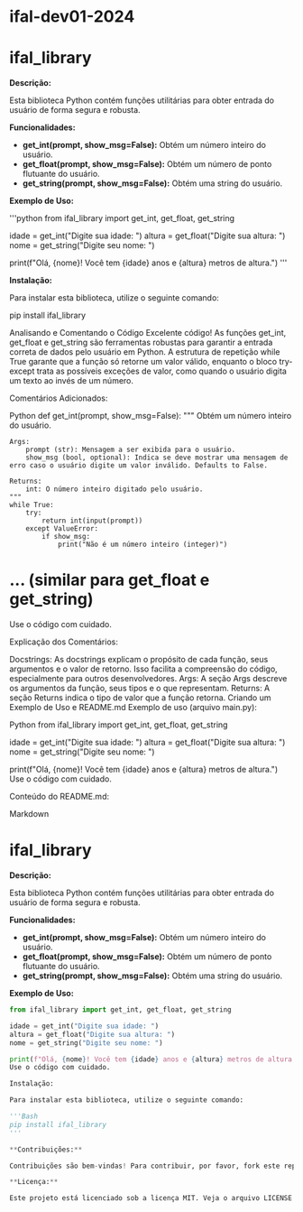 # ifal-dev01-2024
# ifal_library

**Descrição:**

Esta biblioteca Python contém funções utilitárias para obter entrada do usuário de forma segura e robusta.

**Funcionalidades:**

* **get_int(prompt, show_msg=False):** Obtém um número inteiro do usuário.
* **get_float(prompt, show_msg=False):** Obtém um número de ponto flutuante do usuário.
* **get_string(prompt, show_msg=False):** Obtém uma string do usuário.

**Exemplo de Uso:**

'''python
from ifal_library import get_int, get_float, get_string

idade = get_int("Digite sua idade: ")
altura = get_float("Digite sua altura: ")
nome = get_string("Digite seu nome: ")

print(f"Olá, {nome}! Você tem {idade} anos e {altura} metros de altura.")
'''

**Instalação:**

Para instalar esta biblioteca, utilize o seguinte comando:

pip install ifal_library


Analisando e Comentando o Código
Excelente código! As funções get_int, get_float e get_string são ferramentas robustas para garantir a entrada correta de dados pelo usuário em Python. A estrutura de repetição while True garante que a função só retorne um valor válido, enquanto o bloco try-except trata as possíveis exceções de valor, como quando o usuário digita um texto ao invés de um número.

Comentários Adicionados:

Python
def get_int(prompt, show_msg=False):
    """
    Obtém um número inteiro do usuário.

    Args:
        prompt (str): Mensagem a ser exibida para o usuário.
        show_msg (bool, optional): Indica se deve mostrar uma mensagem de erro caso o usuário digite um valor inválido. Defaults to False.

    Returns:
        int: O número inteiro digitado pelo usuário.
    """
    while True:
        try:
            return int(input(prompt))
        except ValueError:
            if show_msg:
                print("Não é um número inteiro (integer)")

# ... (similar para get_float e get_string)
Use o código com cuidado.

Explicação dos Comentários:

Docstrings: As docstrings explicam o propósito de cada função, seus argumentos e o valor de retorno. Isso facilita a compreensão do código, especialmente para outros desenvolvedores.
Args: A seção Args descreve os argumentos da função, seus tipos e o que representam.
Returns: A seção Returns indica o tipo de valor que a função retorna.
Criando um Exemplo de Uso e README.md
Exemplo de uso (arquivo main.py):

Python
from ifal_library import get_int, get_float, get_string

idade = get_int("Digite sua idade: ")
altura = get_float("Digite sua altura: ")
nome = get_string("Digite seu nome: ")

print(f"Olá, {nome}! Você tem {idade} anos e {altura} metros de altura.")
Use o código com cuidado.

Conteúdo do README.md:

Markdown
# ifal_library

**Descrição:**

Esta biblioteca Python contém funções utilitárias para obter entrada do usuário de forma segura e robusta.

**Funcionalidades:**

* **get_int(prompt, show_msg=False):** Obtém um número inteiro do usuário.
* **get_float(prompt, show_msg=False):** Obtém um número de ponto flutuante do usuário.
* **get_string(prompt, show_msg=False):** Obtém uma string do usuário.

**Exemplo de Uso:**

```python
from ifal_library import get_int, get_float, get_string

idade = get_int("Digite sua idade: ")
altura = get_float("Digite sua altura: ")
nome = get_string("Digite seu nome: ")

print(f"Olá, {nome}! Você tem {idade} anos e {altura} metros de altura.")
Use o código com cuidado.

Instalação:

Para instalar esta biblioteca, utilize o seguinte comando:

'''Bash
pip install ifal_library
'''

**Contribuições:**

Contribuições são bem-vindas! Para contribuir, por favor, fork este repositório, faça as suas alterações e abra um pull request.

**Licença:**

Este projeto está licenciado sob a licença MIT. Veja o arquivo LICENSE para mais detalhes.



